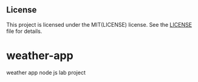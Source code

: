 ## License
This project is licensed under the MIT(LICENSE) license. See the [LICENSE](LICENSE) file for details.


# weather-app
weather app node js lab project
